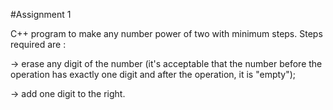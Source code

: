 #Assignment 1

C++ program to make any number power of two with minimum steps. Steps required are : 

-> erase any digit of the number (it's acceptable that the number before the operation has exactly one digit and after the operation, it is "empty");

-> add one digit to the right.
